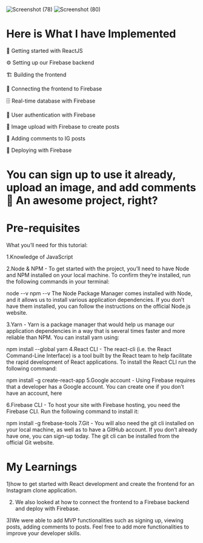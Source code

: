 
![Screenshot (78)](https://user-images.githubusercontent.com/93249038/214581244-ed81cfe8-5bef-4ca9-a480-6f0550bd307c.png)
![Screenshot (80)](https://user-images.githubusercontent.com/93249038/214581281-ef924575-7771-48a1-ba82-9313cdca531c.png)


# Here is What I have Implemented 


👋 Getting started with ReactJS

⚙️ Setting up our Firebase backend

🏗️ Building the frontend

🔌 Connecting the frontend to Firebase

🗄️ Real-time database with Firebase

🔐 User authentication with Firebase

📸 Image upload with Firebase to create posts

💬 Adding comments to IG posts

🚀 Deploying with Firebase

# You can sign up to use it already, upload an image, and add comments 🤩 An awesome project, right?

# Pre-requisites
What you’ll need for this tutorial:

1.Knowledge of JavaScript

2.Node & NPM - To get started with the project, you’ll need to have Node and NPM installed on your local machine. To confirm they’re installed, run the following commands in your terminal:

node --v
npm --v
The Node Package Manager comes installed with Node, and it allows us to install various application dependencies. If you don’t have them installed, you can follow the instructions on the official Node.js website.

3.Yarn - Yarn is a package manager that would help us manage our application dependencies in a way that is several times faster and more reliable than NPM. You can install yarn using:

npm install --global yarn
4.React CLI - The react-cli (i.e. the React Command-Line Interface) is a tool built by the React team to help facilitate the rapid development of React applications. To install the React CLI run the following command:

npm install -g create-react-app
5.Google account - Using Firebase requires that a developer has a Google account. You can create one if you don’t have an account, here

6.Firebase CLI - To host your site with Firebase hosting, you need the Firebase CLI. Run the following command to install it:

npm install -g firebase-tools 
7.Git - You will also need the git cli installed on your local machine, as well as to have a GitHub account. If you don’t already have one, you can sign-up today. The git cli can be installed from the official Git website.

# My Learnings 
1)how to get started with React development and create the frontend for an Instagram clone application. 

2) We also looked at how to connect the frontend to a Firebase backend and deploy with Firebase. 

3)We were able to add MVP functionalities such as signing up, viewing posts, adding comments to posts. Feel free to add more functionalities to improve your developer skills.
